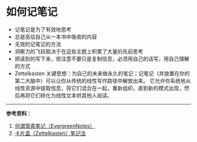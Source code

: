 # 如何记笔记

- 记笔记是为了有效地思考
- 总是高估自己从一本书中吸收的内容
- 无效的记笔记的方法
- 洞察力的飞跃取决于在这些主题上积累了大量的先前思考
- 把读到的写下来，但注意不要只是复制信息，必须用自己的话写，用自己理解的方式
- Zettelkasten 关键思想：为自己的未来做永久的笔记；记笔记（并放置在你的第二大脑中）可以让你从传统的线性写作路径中解放出来。 它允许你系统地从线性资源中提取信息，将它们混合在一起，重新组织，直到新的模式出现，然后再将它们转化为线性文本供其他人阅读。

---

**参考资料**：

1. [何谓常青笔记（EvergreenNotes）](https://www.notion.so/EvergreenNotes-0a3f82b22a654eb18ccf3e83854ec1ba)
2. [卡片盒（Zettelkasten）笔记法](https://www.notion.so/Zettelkasten-25627d7ce99344c487f4e42d861f9e0a)
